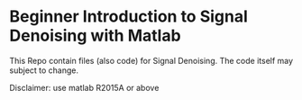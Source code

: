 # Beginner Introduction to Signal Denoising with Matlab
This Repo contain files (also code) for Signal Denoising. The code itself may subject to change.

Disclaimer: use matlab R2015A or above

